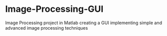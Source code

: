 # Image-Processing-GUI
Image Processing project in Matlab creating a GUI implementing simple and advanced image processing techniques
